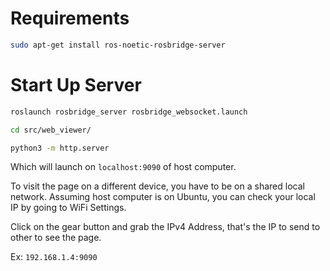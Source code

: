 # Requirements
```bash
sudo apt-get install ros-noetic-rosbridge-server
```

# Start Up Server
```bash
roslaunch rosbridge_server rosbridge_websocket.launch
```

```bash
cd src/web_viewer/
```

```bash
python3 -m http.server
```

Which will launch on `localhost:9090` of host computer.

To visit the page on a different device, you have to be on a shared local network.
Assuming host computer is on Ubuntu, you can check your local IP by going to WiFi Settings.

Click on the gear button and grab the IPv4 Address, that's the IP to send to other to see the page.

Ex: `192.168.1.4:9090`
